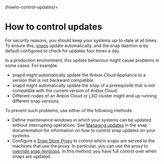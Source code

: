(howto-control-updates)=
# How to control updates

For security reasons, you should keep your systems up-to-date at all times. To ensure this, [snaps](https://snapcraft.io/about) update automatically, and the snap daemon is by default configured to check for updates four times a day.

In a production environment, this update behaviour might cause problems in some cases. For example:

- snapd might automatically update the Anbox Cloud Appliance to a version that is not backward compatible.
- snapd might automatically update the snap of a prerequisite that is not compatible with the current version of Anbox Cloud.
- Different nodes of an Anbox Cloud or LXD cluster might end up running different snap versions.

To prevent such problems, use either of the following methods:
* Define maintenance windows in which your systems can be updated without interrupting operations. See [Managing updates](https://snapcraft.io/docs/keeping-snaps-up-to-date) in the snap documentation for information on how to control snap updates on your systems.
* Configure a [Snap Store Proxy](https://docs.ubuntu.com/snap-store-proxy/) to control which snaps are served to the machines that use the proxy. In particular, you can use the proxy to [override snap revisions](https://docs.ubuntu.com/snap-store-proxy/en/overrides). In this method, you have full control over when snaps are updated.
